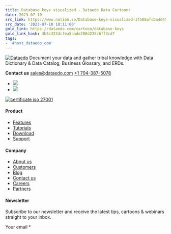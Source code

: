 ```yaml
---
title: Database keys visualized - Dataedo Data Cartoons
date: 2023-07-10
src_link: https://www.notion.so/Database-keys-visualized-3f588afcba4d45d68d9c2d72c71e415b
src_date: '2023-07-10 10:11:00'
gold_link: https://dataedo.com/cartoon/database-keys
gold_link_hash: 4b3c323dc7ea5aada208d235c6ff3cd7
tags:
- '#host_dataedo_com'
---
```




[![Dataedo](https://dataedo-website.s3.amazonaws.com/dataedo-light.svg)](#)
Document your data and gather tribal knowledge with Data Dictionary & Data Catalog, Business Glossary, and ERDs.



**Contact us**
 [sales@dataedo.com](mailto:sales@dataedo.com)
 [+1 704-387-5078](tel:+1%20704-387-5078)

* [![](https://dataedo-website.s3.amazonaws.com/icons/social-buttons/linkedin.svg)](https://www.linkedin.com/company/dataedo)
* [![](https://dataedo-website.s3.amazonaws.com/icons/social-buttons/youtube.svg)](https://www.youtube.com/channel/UC8Q-n-rZnCDl-Iwj6igmI2g)



[![certificate iso 27001](https://dataedo-website.s3.amazonaws.com/certificates/footer-iso27001.png)](https://dataedo.com/blog/dataedo-is-iso-27001-certified)



#### Product


* [Features](https://dataedo.com/product)
* [Tutorials](https://dataedo.com/tutorials)
* [Download](https://dataedo.com/download)
* [Support](https://dataedo.com/support)




#### Company


* [About us](https://dataedo.com/about-us)
* [Customers](https://dataedo.com/customers)
* [Blog](https://dataedo.com/blog)
* [Contact us](https://dataedo.com/contact-us)
* [Careers](https://dataedo.com/careers)
* [Partners](https://dataedo.com/resellers)




#### Newsletter


Subscribe to our newsletter and receive the latest tips, cartoons & webinars straight to your inbox.






Your email
 \*